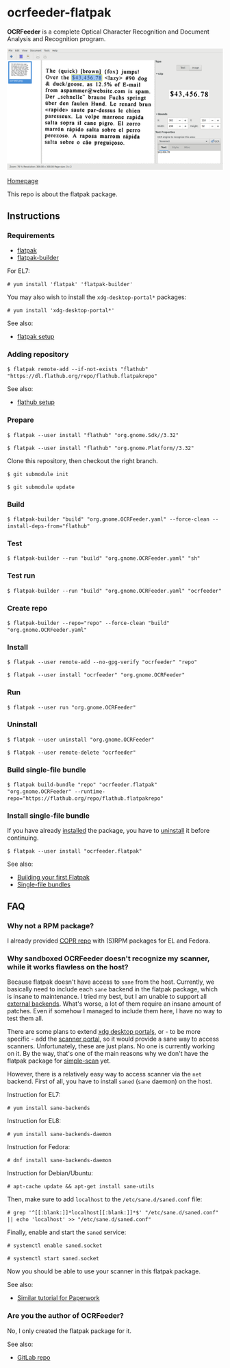 # ocrfeeder-flatpak

**OCRFeeder** is a complete Optical Character Recognition and Document Analysis and Recognition program.

![ocrfeeder-flatpak screenshot](ocrfeeder-flatpak.png)

[Homepage](https://wiki.gnome.org/Apps/OCRFeeder)

This repo is about the flatpak package.

## Instructions

### Requirements

* [flatpak](https://github.com/flatpak/flatpak)
* [flatpak-builder](https://github.com/flatpak/flatpak-builder)

For EL7:

```
# yum install 'flatpak' 'flatpak-builder'
```

You may also wish to install the `xdg-desktop-portal*` packages:

```
# yum install 'xdg-desktop-portal*'
```

See also:

* [flatpak setup](https://flatpak.org/setup)

### Adding repository

```
$ flatpak remote-add --if-not-exists "flathub" "https://dl.flathub.org/repo/flathub.flatpakrepo"
```

See also:

* [flathub setup](http://docs.flatpak.org/en/latest/using-flatpak.html#add-a-remote)

### Prepare

```
$ flatpak --user install "flathub" "org.gnome.Sdk//3.32"
```

```
$ flatpak --user install "flathub" "org.gnome.Platform//3.32"
```

Clone this repository, then checkout the right branch.

```
$ git submodule init
```

```
$ git submodule update
```

### Build

```
$ flatpak-builder "build" "org.gnome.OCRFeeder.yaml" --force-clean --install-deps-from="flathub"
```

### Test

```
$ flatpak-builder --run "build" "org.gnome.OCRFeeder.yaml" "sh"
```

### Test run

```
$ flatpak-builder --run "build" "org.gnome.OCRFeeder.yaml" "ocrfeeder"
```

### Create repo

```
$ flatpak-builder --repo="repo" --force-clean "build" "org.gnome.OCRFeeder.yaml"
```

### Install

```
$ flatpak --user remote-add --no-gpg-verify "ocrfeeder" "repo"
```

```
$ flatpak --user install "ocrfeeder" "org.gnome.OCRFeeder"
```

### Run

```
$ flatpak --user run "org.gnome.OCRFeeder"
```

### Uninstall

```
$ flatpak --user uninstall "org.gnome.OCRFeeder"
```

```
$ flatpak --user remote-delete "ocrfeeder"
```

### Build single-file bundle

```
$ flatpak build-bundle "repo" "ocrfeeder.flatpak" "org.gnome.OCRFeeder" --runtime-repo="https://flathub.org/repo/flathub.flatpakrepo"
```

### Install single-file bundle

If you have already [installed](#install) the package, you have to [uninstall](#uninstall) it before continuing.

```
$ flatpak --user install "ocrfeeder.flatpak"
```

See also:

* [Building your first Flatpak](http://docs.flatpak.org/en/latest/first-build.html)
* [Single-file bundles](http://docs.flatpak.org/en/latest/single-file-bundles.html#single-file-bundles)

## FAQ

### Why not a RPM package?

I already provided [COPR repo](https://copr.fedorainfracloud.org/coprs/scx/ocrfeeder) with (S)RPM packages for EL and Fedora.

### Why sandboxed OCRFeeder doesn't recognize my scanner, while it works flawless on the host?

Because flatpak doesn't have access to `sane` from the host. Currently, we basically need to include each `sane` backend in the flatpak package, which is insane to maintenance. I tried my best, but I am unable to support all [external backends](http://www.sane-project.org/lists/sane-backends-external.html). What's worse, a lot of them require an insane amount of patches. Even if somehow I managed to include them here, I have no way to test them all.

There are some plans to extend [xdg desktop portals](https://github.com/flatpak/xdg-desktop-portal/issues/13), or - to be more specific - add the [scanner portal](https://github.com/flatpak/xdg-desktop-portal/issues/218), so it would provide a sane way to access scanners.
Unfortunately, these are just plans. No one is currently working on it.
By the way, that's one of the main reasons why we don't have the flatpak package for [simple-scan](https://gitlab.gnome.org/GNOME/simple-scan/issues/21) yet.

However, there is a relatively easy way to access scanner via the `net` backend.
First of all, you have to install `saned` (`sane` daemon) on the host.

Instruction for EL7:

```
# yum install sane-backends
```

Instruction for EL8:

```
# yum install sane-backends-daemon
```

Instruction for Fedora:

```
# dnf install sane-backends-daemon
```

Instruction for Debian/Ubuntu:

```
# apt-cache update && apt-get install sane-utils
```

Then, make sure to add `localhost` to the `/etc/sane.d/saned.conf` file:

```
# grep '^[[:blank:]]*localhost[[:blank:]]*$' "/etc/sane.d/saned.conf" || echo 'localhost' >> "/etc/sane.d/saned.conf"
```

Finally, enable and start the `saned` service:

```
# systemctl enable saned.socket
```

```
# systemctl start saned.socket
```

Now you should be able to use your scanner in this flatpak package.

See also:

* [Similar tutorial for Paperwork](https://gitlab.gnome.org/World/OpenPaperwork/paperwork/blob/master/flatpak/README.markdown#quick-start)

### Are you the author of OCRFeeder?

No, I only created the flatpak package for it.

See also:

* [GitLab repo](https://gitlab.gnome.org/GNOME/ocrfeeder)

